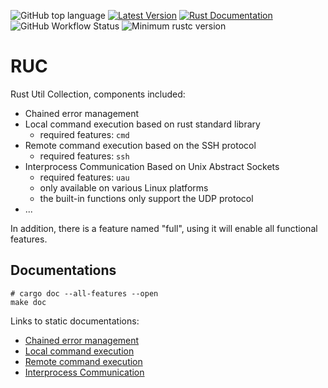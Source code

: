 ![GitHub top language](https://img.shields.io/github/languages/top/ccmlm/RUC)
[![Latest Version](https://img.shields.io/crates/v/RUC.svg)](https://crates.io/crates/RUC)
[![Rust Documentation](https://img.shields.io/badge/api-rustdoc-blue.svg)](https://docs.rs/RUC)
![GitHub Workflow Status](https://img.shields.io/github/workflow/status/ccmlm/RUC/Rust)
![Minimum rustc version](https://img.shields.io/badge/rustc-1.63+-lightgray.svg)

# RUC

Rust Util Collection, components included:

- Chained error management
- Local command execution based on rust standard library
    - required features: `cmd`
- Remote command execution based on the SSH protocol
    - required features: `ssh`
- Interprocess Communication Based on Unix Abstract Sockets
    - required features: `uau`
    - only available on various Linux platforms
    - the built-in functions only support the UDP protocol
- ...

In addition, there is a feature named "full", using it will enable all functional features.

## Documentations

```shell
# cargo doc --all-features --open
make doc
```

Links to static documentations:
- [Chained error management](doc/errmgmt.md)
- [Local command execution](doc/cmd.md)
- [Remote command execution](doc/ssh.md)
- [Interprocess Communication](doc/uau.md)
